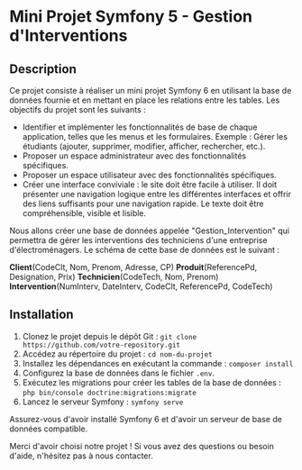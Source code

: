 # Mini Projet Symfony 5 - Gestion d'Interventions

## Description

Ce projet consiste à réaliser un mini projet Symfony 6 en utilisant la base de données fournie et en mettant en place les relations entre les tables. Les objectifs du projet sont les suivants :

- Identifier et implémenter les fonctionnalités de base de chaque application, telles que les menus et les formulaires.
  Exemple : Gérer les étudiants (ajouter, supprimer, modifier, afficher, rechercher, etc.).
- Proposer un espace administrateur avec des fonctionnalités spécifiques.
- Proposer un espace utilisateur avec des fonctionnalités spécifiques.
- Créer une interface conviviale : le site doit être facile à utiliser. Il doit présenter une navigation logique entre les différentes interfaces et offrir des liens suffisants pour une navigation rapide. Le texte doit être compréhensible, visible et lisible.

Nous allons créer une base de données appelée "Gestion_Intervention" qui permettra de gérer les interventions des techniciens d'une entreprise d'électroménagers. Le schéma de cette base de données est le suivant :

**Client**(CodeClt, Nom, Prenom, Adresse, CP)
**Produit**(ReferencePd, Designation, Prix)
**Technicien**(CodeTech, Nom, Prenom)
**Intervention**(NumInterv, DateInterv, CodeClt, ReferencePd, CodeTech)

## Installation

1. Clonez le projet depuis le dépôt Git : `git clone https://github.com/votre-repository.git`
2. Accédez au répertoire du projet : `cd nom-du-projet`
3. Installez les dépendances en exécutant la commande : `composer install`
4. Configurez la base de données dans le fichier `.env`.
5. Exécutez les migrations pour créer les tables de la base de données : `php bin/console doctrine:migrations:migrate`
6. Lancez le serveur Symfony : `symfony serve`

Assurez-vous d'avoir installé Symfony 6 et d'avoir un serveur de base de données compatible.

Merci d'avoir choisi notre projet ! Si vous avez des questions ou besoin d'aide, n'hésitez pas à nous contacter.
